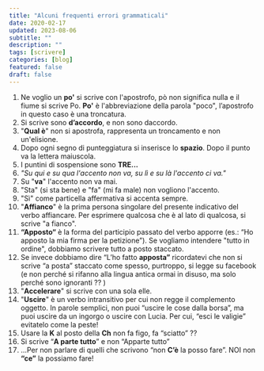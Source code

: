 ```yaml
---
title: "Alcuni frequenti errori grammaticali"
date: 2020-02-17
updated: 2023-08-06
subtitle: ""
description: ""
tags: [scrivere]
categories: [blog]
featured: false
draft: false
---
```


1. Ne voglio un **po'** si scrive con l'apostrofo, pò non significa nulla e il fiume si scrive Po. **Po'** è l'abbreviazione della parola "poco", l’apostrofo in questo caso è una troncatura.
2. Si scrive sono **d’accordo**, e non sono daccordo.
3. "**Qual è**" non si apostrofa, rappresenta un troncamento e non un'elisione.
4. Dopo ogni segno di punteggiatura si inserisce lo **spazio**. Dopo il punto va la lettera maiuscola.
5. I puntini di sospensione sono **TRE...**
6. _"Su qui e su qua l'accento non va, su lì e su là l'accento ci va."_
7. Su "**va**" l'accento non va mai.
8. "Sta" (si sta bene) e "fa" (mi fa male) non vogliono l'accento.
9. "Sì" come particella affermativa si accenta sempre.
10. "**Affianco**" è la prima persona singolare del presente indicativo del verbo affiancare. Per esprimere qualcosa che è al lato di qualcosa, si scrive "a fianco".
11. **“Apposto“** è la forma del participio passato del verbo apporre (es.: “Ho apposto la mia firma per la petizione”). Se vogliamo intendere "tutto in ordine", dobbiamo scrivere tutto a posto staccato.
12. Se invece dobbiamo dire “L’ho fatto **apposta”** ricordatevi che non si scrive “a posta” staccato come spesso, purtroppo, si legge su facebook (e non perché si rifanno alla lingua antica ormai in disuso, ma solo perché sono ignoranti ?? )
13. "**Accelerare**" si scrive con una sola elle.
14. "**Uscire**" è un verbo intransitivo per cui non regge il complemento oggetto. In parole semplici, non puoi “uscire le cose dalla borsa”, ma puoi uscire da un ingorgo o uscire con Lucia. Per cui, “esci le valigie” evitatelo come la peste!
15. Usare la **K** al posto della **Ch** non fa figo, fa “sciatto” ??
16. Si scrive “**A parte tutto**” e non “Apparte tutto”
17. …Per non parlare di quelli che scrivono “non **C’è** la posso fare”. NOI non **“ce”** la possiamo fare!

